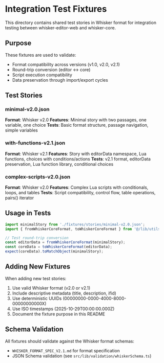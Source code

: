 # Integration Test Fixtures

This directory contains shared test stories in Whisker format for integration testing between whisker-editor-web and whisker-core.

## Purpose

These fixtures are used to validate:
- Format compatibility across versions (v1.0, v2.0, v2.1)
- Round-trip conversion (editor ↔ core)
- Script execution compatibility
- Data preservation through import/export cycles

## Test Stories

### minimal-v2.0.json
**Format**: Whisker v2.0
**Features**: Minimal story with two passages, one variable, one choice
**Tests**: Basic format structure, passage navigation, simple variables

### with-functions-v2.1.json
**Format**: Whisker v2.1
**Features**: Story with editorData namespace, Lua functions, choices with conditions/actions
**Tests**: v2.1 format, editorData preservation, Lua function library, conditional choices

### complex-scripts-v2.0.json
**Format**: Whisker v2.0
**Features**: Complex Lua scripts with conditionals, loops, and tables
**Tests**: Script compatibility, control flow, table operations, pairs() iterator

## Usage in Tests

```typescript
import minimalStory from './fixtures/stories/minimal-v2.0.json';
import { fromWhiskerCoreFormat, toWhiskerCoreFormat } from '@/lib/utils/whiskerCoreAdapter';

// Test round-trip conversion
const editorData = fromWhiskerCoreFormat(minimalStory);
const coreData = toWhiskerCoreFormat(editorData);
expect(coreData).toMatchObject(minimalStory);
```

## Adding New Fixtures

When adding new test stories:
1. Use valid Whisker format (v2.0 or v2.1)
2. Include descriptive metadata (title, description, ifid)
3. Use deterministic UUIDs (00000000-0000-4000-8000-00000000000X)
4. Use ISO timestamps (2025-10-29T00:00:00.000Z)
5. Document the fixture purpose in this README

## Schema Validation

All fixtures should validate against the Whisker format schemas:
- `WHISKER_FORMAT_SPEC_V2.1.md` for format specification
- JSON Schema validation (see `src/lib/validation/whiskerSchema.ts`)
